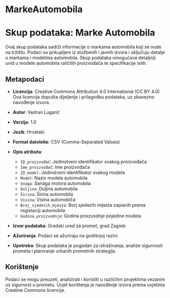 # MarkeAutomobila

# Skup podataka: Marke Automobila

Ovaj skup podataka sadrži informacije o markama automobila koji se nude na tržištu. Podaci su prikupljeni iz službenih i javnih izvora i uključuju detalje o markama i modelima automobila. Skup podataka omogućava detaljniji uvid u modele automobila raličitih proizvođača te specifikacije istih.

## Metapodaci

- **Licencija**: Creative Commons Attribution 4.0 International (CC BY 4.0)  
  Ova licencija dopušta dijeljenje i prilagodbu podataka, uz obavezno navođenje izvora.
  
- **Autor**: Vedran Lugarić

- **Verzija**: 1.0

- **Jezik**: Hrvatski

- **Format datoteke**: CSV (Comma-Separated Values)

- **Opis atributa**:
  - `ID_proizvođač`: Jedinstveni identifikator svakog proizvođača
  - `Ime_proizvođač`: Ime proizvođača
  - `ID_model`: Jedinstveni identifikator svakog modela
  - `Model`: Naziv modela automobila
  - `Snaga`: Sanaga motora automobila
  - `Duljina`: Duljina automobila
  - `Širina`: Širina automobila
  - `Visina`: Visina automobiča
  - `Broj_sjedećih_mjesta`: Borj sjedećih mijesta zapianih prema registaciji automobila
  - `Godina_proizvodnje`: Godina proizvodnje pojedine modela

- **Izvor podataka**: Gradski ured za promet, grad Zagreb

- **Ažuriranja**: Podaci se ažuriraju na godišnjoj razini.

- **Upotreba**: Skup podataka je pogodan za istraživanja, analize sigurnosti prometa i planiranje urbanih prometnih strategija.

## Korištenje

Podaci se mogu preuzeti, analizirati i koristiti u različitim projektima vezanim uz sigurnost u prometu. Uvjet korištenja je navođenje izvora prema uvjetima Creative Commons licencije.
